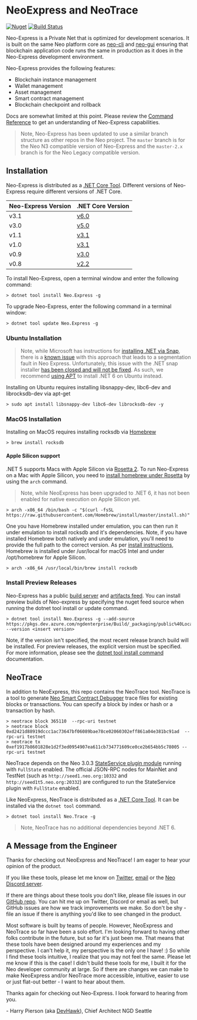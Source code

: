 <!-- markdownlint-enable -->
# NeoExpress and NeoTrace

[![Nuget](https://img.shields.io/nuget/v/Neo.Express)](https://www.nuget.org/packages/Neo.Express/)
[![Build Status](https://dev.azure.com/ngdenterprise/Build/_apis/build/status/neo-project.neo-express?branchName=master)](https://dev.azure.com/ngdenterprise/Build/_build/latest?definitionId=2&branchName=master)

Neo-Express is a Private Net that is optimized for
development scenarios. It is built on the same Neo platform core as
[neo-cli](https://docs.neo.org/docs/en-us/node/cli/setup.html) and
[neo-gui](https://docs.neo.org/docs/en-us/node/gui/install.html) ensuring that
blockchain application code runs the same in production as it does in the
Neo-Express development environment.

Neo-Express provides the following features:

- Blockchain instance management
- Wallet management
- Asset management
- Smart contract management
- Blockchain checkpoint and rollback

Docs are somewhat limited at this point. Please review the
[Command Reference](docs/command-reference.md) to get an understanding of
Neo-Express capabilities.

> Note, Neo-Express has been updated to use a similar branch structure as other repos in the 
> Neo project. The `master` branch is for the Neo N3 compatible version of Neo-Express
> and the `master-2.x` branch is for the Neo Legacy compatible version.

## Installation

Neo-Express is distributed as a
[.NET Core Tool](https://docs.microsoft.com/en-us/dotnet/core/tools/global-tools).
Different versions of Neo-Express require different versions of .NET Core.

|Neo-Express Version|.NET Core Version|
|-------------------|-----------------|
| v3.1 | [v6.0](https://dotnet.microsoft.com/download/dotnet/6.0) |
| v3.0 | [v5.0](https://dotnet.microsoft.com/download/dotnet/5.0) |
| v1.1 | [v3.1](https://dotnet.microsoft.com/download/dotnet-core/3.1) |
| v1.0 | [v3.1](https://dotnet.microsoft.com/download/dotnet-core/3.1) |
| v0.9 | [v3.0](https://dotnet.microsoft.com/download/dotnet-core/3.0) |
| v0.8 | [v2.2](https://dotnet.microsoft.com/download/dotnet-core/2.2) |

To install Neo-Express, open a terminal window and enter the following command:

``` shell
> dotnet tool install Neo.Express -g
```

To upgrade Neo-Express, enter the following command in a terminal window:

``` shell
> dotnet tool update Neo.Express -g
```

### Ubuntu Installation

> Note, while Microsoft has instructions for [installing .NET via Snap](https://docs.microsoft.com/en-us/dotnet/core/install/linux-snap),
> there is a [known issue](https://github.com/dotnet/runtime/issues/3775#issuecomment-534263315) with this approach that leads to a
> segmentation fault in Neo Express. Unfortunately, this issue with the .NET snap installer
> [has been closed and will not be fixed](https://github.com/dotnet/runtime/issues/3775#issuecomment-888676286).
> As such, we recommend [using APT](https://docs.microsoft.com/en-us/dotnet/core/install/linux-ubuntu) to install .NET 6 on Ubuntu instead.

Installing on Ubuntu requires installing libsnappy-dev, libc6-dev and librocksdb-dev via apt-get

``` shell
> sudo apt install libsnappy-dev libc6-dev librocksdb-dev -y
```

### MacOS Installation

Installing on MacOS requires installing rocksdb via [Homebrew](https://brew.sh/)

``` shell
> brew install rocksdb
```

#### Apple Silicon support

.NET 5 supports Macs with Apple Silicon via [Rosetta 2](https://support.apple.com/guide/security/rosetta-2-on-a-mac-with-apple-silicon-secebb113be1/1/web/1).
To run Neo-Express on a Mac with Apple Silicon, you need to [install homebrew under Rosetta](https://stackoverflow.com/questions/64882584/how-to-run-the-homebrew-installer-under-rosetta-2-on-m1-macbook/64883440#64883440) by using the `arch` command.

> Note, while NeoExpress has been upgraded to .NET 6, it has not been enabled for native execution on Apple Silicon yet.

``` shell
> arch -x86_64 /bin/bash -c "$(curl -fsSL https://raw.githubusercontent.com/Homebrew/install/master/install.sh)"
```
One you have Homebrew installed under emulation, you can then run it under emulation to install rocksdb and it's dependencies. 
Note, if you have installed Homebrew both natively and under emulation, you'll need to provide the full path to the correct version.
As per [install instructions](https://docs.brew.sh/Installation), Homebrew is installed under /usr/local for macOS Intel and under /opt/homebrew for Apple Silicon.

``` shell
> arch -x86_64 /usr/local/bin/brew install rocksdb
```

### Install Preview Releases

Neo-Express has a public [build server](https://dev.azure.com/ngdenterprise/Build/_build?definitionId=2)
and [artifacts feed](https://dev.azure.com/ngdenterprise/Build/_packaging?_a=feed&feed=public%40Local).
You can install preview builds of Neo-express by specifying the nuget feed source
when running the dotnet tool install or update command.

``` shell
> dotnet tool install Neo.Express -g --add-source https://pkgs.dev.azure.com/ngdenterprise/Build/_packaging/public%40Local/nuget/v3/index.json --version <insert version>
```

Note, if the version isn't specified, the most recent release branch build will
be installed. For preview releases, the explicit version must be specified.
For more information, please see the
[dotnet tool install command](https://docs.microsoft.com/en-us/dotnet/core/tools/dotnet-tool-install#options)
documentation.

## NeoTrace

In addition to NeoExpress, this repo contains the NeoTrace tool. NeoTrace is a tool
to generate [Neo Smart Contract Debugger](https://github.com/neo-project/neo-debugger)
trace files for existing blocks or transactions. You can specify a block by index or hash
or a transaction by hash.


```
> neotrace block 365110  --rpc-uri testnet
> neotrace block 0xd2421d88919dccc1ac73647bf06089bae78ce02060302eff861a04e381bc91ad  --rpc-uri testnet
> neotrace tx 0xef1917b8601828e1d2f3ed0954907ea611cb734771609ce0ce2b654bb5c78005 --rpc-uri testnet
```

NeoTrace depends on the Neo 3.0.3 [StateService plugin module](https://github.com/neo-project/neo-modules/tree/master/src/StateService)
running with `FullState` enabled. The official JSON-RPC nodes for MainNet and TestNet
(such as `http://seed1.neo.org:10332` and `http://seed1t5.neo.org:20332`) are configured to
run the StateService plugin with `FullState` enabled.

Like NeoExpress, NeoTrace is distributed as a [.NET Core Tool](https://docs.microsoft.com/en-us/dotnet/core/tools/global-tools).
It can be installed via the `dotnet tool` command.

``` shell
> dotnet tool install Neo.Trace -g
```

> Note, NeoTrace has no additional dependencies beyond .NET 6.

## A Message from the Engineer

Thanks for checking out NeoExpress and NeoTrace! I am eager to hear your opinion of the product.

If you like these tools, please let me know on [Twitter](https://twitter.com/devhawk),
[email](mailto:devhawk@outlook.com) or the [Neo Discord server](https://discord.gg/G5WEPwC).

If there are things about these tools you don't like, please file issues in our
[GitHub repo](https://github.com/neo-project/neo-express/issues). You can hit me up on
Twitter, Discord or email as well, but GitHub issues are how we track improvements
we make. So don't be shy - file an issue if there is anything you'd like to see changed in the product.

Most software is built by teams of people. However, NeoExpress and NeoTrace so far have been
a solo effort. I'm looking forward to having other folks contribute in the future,
but so far it's just been me. That means that these tools have been designed around
my experiences and my perspective. I can't help it, my perspective is the only
one I have! :) So while I find these tools intuitive, I realize that you may not
feel the same. Please let me know if this is the case! I didn't build these tools
for me, I built it for the Neo developer community at large. So if there are
changes we can make to make NeoExpress and/or NeoTrace more accessible, intuitive, easier to
use or just flat-out better - I want to hear about them.

Thanks again for checking out Neo-Express. I look forward to hearing from you.

\- Harry Pierson (aka [DevHawk](http://devhawk.net)), Chief Architect NGD Seattle
